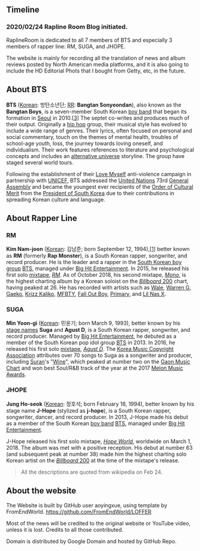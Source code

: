 ## Timeline

### 2020/02/24 Rapline Room Blog initiated. 

RaplineRoom is dedicated to all 7 members of BTS and especially 3 members of rapper line: RM, SUGA, and JHOPE. 

The website is mainly for recording all the translation of news and album reviews posted by North American media platforms, and it is also going to include the HD Editorial Phots that I bought from Getty, etc, in the future. 

## About BTS

**BTS** ([Korean](https://en.wikipedia.org/wiki/Korean_language): 방탄소년단; [RR](https://en.wikipedia.org/wiki/Revised_Romanization_of_Korean): **Bangtan Sonyeondan**), also known as the **Bangtan Boys**, is a seven-member South Korean [boy band](https://en.wikipedia.org/wiki/Boy_band) that began its formation in [Seoul](https://en.wikipedia.org/wiki/Seoul) in 2010.[[3\]](https://en.wikipedia.org/wiki/BTS_(band)#cite_note-3) The septet co-writes and produces much of their output. Originally a [hip hop](https://en.wikipedia.org/wiki/Hip_hop_music) group, their musical style has evolved to include a wide range of genres. Their lyrics, often focused on personal and social commentary, touch on the themes of mental health, troubles of school-age youth, loss, the journey towards loving oneself, and individualism. Their work features references to literature and psychological concepts and includes an [alternative universe](https://en.wikipedia.org/wiki/Parallel_universes_in_fiction) storyline. The group have staged several world tours.

Following the establishment of their [Love Myself](https://en.wikipedia.org/wiki/Love_Myself_(campaign)) anti-violence campaign in partnership with [UNICEF](https://en.wikipedia.org/wiki/UNICEF), BTS addressed the [United Nations](https://en.wikipedia.org/wiki/United_Nations) 73rd [General Assembly](https://en.wikipedia.org/wiki/United_Nations_General_Assembly) and became the youngest ever recipients of the [Order of Cultural Merit](https://en.wikipedia.org/wiki/Order_of_Cultural_Merit_(Korea)) from the [President of South Korea](https://en.wikipedia.org/wiki/President_of_South_Korea) due to their contributions in spreading Korean culture and language.

## About Rapper Line

### RM

**Kim Nam-joon** ([Korean](https://en.wikipedia.org/wiki/Korean_language): 김남준; born September 12, 1994),[[1\]](https://en.wikipedia.org/wiki/RM_(rapper)#cite_note-1) better known as **RM** (formerly **Rap Monster**), is a South Korean rapper, songwriter, and record producer. He is the leader and a rapper in the [South Korean boy group](https://en.wikipedia.org/wiki/Korean_idol) [BTS](https://en.wikipedia.org/wiki/BTS_(band)), managed under [Big Hit Entertainment](https://en.wikipedia.org/wiki/Big_Hit_Entertainment). In 2015, he released his first solo [mixtape](https://en.wikipedia.org/wiki/Mixtape), *[RM](https://en.wikipedia.org/wiki/RM_(mixtape))*. As of October 2018, his second mixtape, *[Mono](https://en.wikipedia.org/wiki/Mono_(mixtape))*, is the highest charting album by a Korean soloist on the [*Billboard* 200](https://en.wikipedia.org/wiki/Billboard_200) chart, having peaked at 26. He has recorded with artists such as [Wale](https://en.wikipedia.org/wiki/Wale_(rapper)), [Warren G](https://en.wikipedia.org/wiki/Warren_G), [Gaeko](https://en.wikipedia.org/wiki/Gaeko), [Krizz Kaliko](https://en.wikipedia.org/wiki/Krizz_Kaliko), [MFBTY](https://en.wikipedia.org/wiki/MFBTY), [Fall Out Boy](https://en.wikipedia.org/wiki/Fall_Out_Boy), [Primary](https://en.wikipedia.org/wiki/Primary_(musician)), and [Lil Nas X](https://en.wikipedia.org/wiki/Lil_Nas_X).

### SUGA 

**Min Yoon-gi** ([Korean](https://en.wikipedia.org/wiki/Korean_language): 민윤기; born March 9, 1993), better known by his [stage names](https://en.wikipedia.org/wiki/Stage_name) **Suga** and **Agust D**, is a South Korean rapper, songwriter, and record producer. Managed by [Big Hit Entertainment](https://en.wikipedia.org/wiki/Big_Hit_Entertainment), he debuted as a member of the South Korean pop idol group [BTS](https://en.wikipedia.org/wiki/BTS_(band)) in 2013. In 2016, he released his first solo [mixtape](https://en.wikipedia.org/wiki/Mixtape), *[Agust D](https://en.wikipedia.org/wiki/Agust_D_(mixtape))*. The [Korea Music Copyright Association](https://en.wikipedia.org/wiki/Korea_Music_Copyright_Association) attributes over 70 songs to Suga as a songwriter and producer, including [Suran](https://en.wikipedia.org/wiki/Suran_(singer))'s "[Wine](https://en.wikipedia.org/wiki/Walkin'_(EP))", which peaked at number two on the [Gaon Music Chart](https://en.wikipedia.org/wiki/Gaon_Music_Chart) and won best Soul/R&B track of the year at the 2017 [Melon Music Awards](https://en.wikipedia.org/wiki/Melon_Music_Awards).

### JHOPE

**Jung Ho-seok** ([Korean](https://en.wikipedia.org/wiki/Korean_language): 정호석; born February 18, 1994), better known by his stage name **J-Hope** (stylized as **j-hope**), is a South Korean rapper, songwriter, dancer, and record producer. In 2013, J-Hope made his debut as a member of the South Korean [boy band](https://en.wikipedia.org/wiki/Boy_band) [BTS](https://en.wikipedia.org/wiki/BTS_(band)), managed under [Big Hit Entertainment](https://en.wikipedia.org/wiki/Big_Hit_Entertainment).

J-Hope released his first solo mixtape, *[Hope World](https://en.wikipedia.org/wiki/Hope_World)*, worldwide on March 1, 2018. The album was met with a positive reception. His debut at number 63 (and subsequent peak at number 38) made him the highest charting solo Korean artist on the [*Billboard* 200](https://en.wikipedia.org/wiki/Billboard_200) at the time of the mixtape's release.

> All the descriptions are quoted from wikipedia on Feb 24. 

## About the website

The Website is built by GitHub user aoyingxue, using template by FromEndWorld. https://github.com/FromEndWorld/LOFFER

Most of the news will be credited to the original website or YouTube video, unless it is lost. Credits to all those contributed. 

Domain is distributed by Google Domain and hosted by GitHub Repo. 